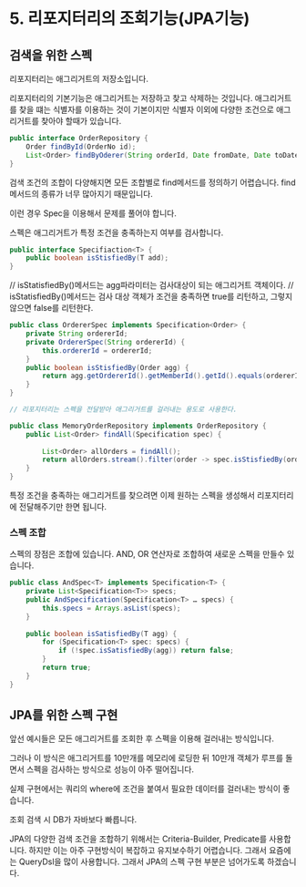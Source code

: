 # 5. 리포지터리의 조회기능(JPA기능)

## 검색을 위한 스펙

리포지터리는 애그리거트의 저장소입니다.

리포지터리의 기본기능은 애그리거트는 저장하고 찾고 삭제하는 것입니다.
애그리거트를 찾을 떄는 식별자를 이용하는 것이 기본이지만 식별자 이외에 다양한 조건으로 애그리거트를 찾아야 할때가 있습니다.

```java
public interface OrderRepository {
	Order findById(OrderNo id);
	List<Order> findByOderer(String orderId, Date fromDate, Date toDate);
}
```

검색 조건의 조합이 다양해지면 모든 조합별로 find메서드를 정의하기 어렵습니다.
find메서드의 종류가 너무 많아지기 때문입니다.

이런 경우 Spec을 이용해서 문제를 풀어야 합니다.

스펙은 애그리거트가 특정 조건을 충족하는지 여부를 검사합니다.

```java 
public interface Specifiaction<T> {
	public boolean isStisfiedBy(T add);
}
```

// isStatisfiedBy()메서드는 agg파라미터는 검사대상이 되는 애그리거트 객체이다.
// isStatisfiedBy()메서드는 검사 대상 객체가 조건을 충족하면 true를 리턴하고, 그렇지 않으면 false를 리턴한다.

```java
public class OrdererSpec implements Specification<Order> {
	private String ordererId;
	private OrdererSpec(String ordererId) {
		this.ordererId = ordererId;
	}
	public boolean isStisfiedBy(Order agg) {
		return agg.getOrdererId().getMemberId().getId().equals(ordererId);
	}
}

// 리포지터리는 스펙을 전달받아 애그리거트를 걸러내는 용도로 사용한다.

public class MemoryOrderRepository implements OrderRepository {
	public List<Order> findAll(Specification spec) {
	
		List<Order> allOrders = findAll();
		return allOrders.stream().filter(order -> spec.isStisfiedBy(order)).collect(toList());
	}
}
```

특정 조건을 충족하는 애그리거트를 찾으려면 이제 원하는 스펙을 생성해서 리포지터리에 전달해주기만 한면 됩니다.

### 스펙 조합
스펙의 장점은 조합에 있습니다.
AND, OR 연산자로 조합하여 새로운 스펙을 만들수 있습니다.

```java 
public class AndSpec<T> implements Specification<T> {
	private List<Specification<T>> specs;
	public AndSpecification(Specification<T> … specs) {
		this.specs = Arrays.asList(specs);
	}
	
	public boolean isSatisfiedBy(T agg) {
		for (Specification<T> spec: specs) {
			if (!spec.isSatisfiedBy(agg)) return false;
		}
		return true;
	}
}
```

## JPA를 위한 스펙 구현
앞선 예시들은 모든 애그리거트를 조회한 후 스펙을 이용해 걸러내는 방식입니다.

그러나 이 방식은 애그리거트를 10만개를 메모리에 로딩한 뒤 10만개 객체가 루프를 돌면서 스펙을 검사하는 방식으로 성능이 아주 떨어집니다.

실제 구현에서는 쿼리의 where에 조건을 붙여서 필요한 데이터를 걸러내는 방식이 좋습니다.

조회 검색 시 DB가 자바보다 빠릅니다.

JPA의 다양한 검색 조건을 조합하기 위해서는 Criteria-Builder, Predicate를 사용합니다.
하지만 이는 아주 구현방식이 복잡하고 유지보수하기 어렵습니다. 
그래서 요즘에는 QueryDsl을 많이 사용합니다. 그래서 JPA의 스펙 구현 부분은 넘어가도록 하겠습니다.



	
